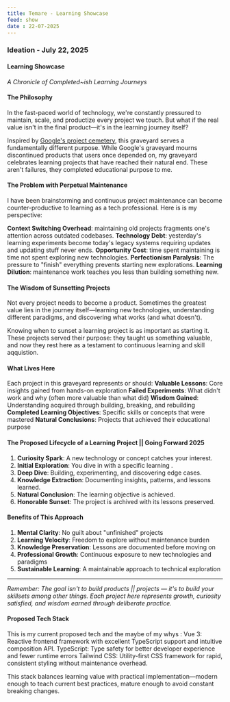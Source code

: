 ```yaml
---
title: Temare - Learning Showcase
feed: show
date : 22-07-2025
---
```


### Ideation - July 22, 2025

####  Learning Showcase
*A Chronicle of Completed~ish Learning Journeys*

#### The Philosophy

In the fast-paced world of technology, we're constantly pressured to maintain, scale, and productize every project we touch. But what if the real value isn't in the final product—it's in the learning journey itself?

Inspired by [Google's project cemetery](https://killedbygoogle.com/), this graveyard serves a fundamentally different purpose. While Google's graveyard mourns discontinued products that users once depended on, my graveyard celebrates learning projects that have reached their natural end. These aren't failures, they  completed educational purpose to me.

#### The Problem with Perpetual Maintenance

I have been brainstorming and continuous project maintenance can become counter-productive to learning as a tech professional. Here is is my perspective:

**Context Switching Overhead**: maintaining old projects fragments one's attention across outdated codebases.
**Technology Debt**: yesterday's learning experiments become today's legacy systems requiring updates and updating stuff never ends.
**Opportunity Cost**: time spent maintaining is time not spent exploring new technologies.
**Perfectionism Paralysis**: The pressure to "finish" everything prevents starting new explorations.
**Learning Dilution**: maintenance work teaches you less than building something new.

#### The Wisdom of Sunsetting Projects

Not every project needs to become a product. Sometimes the greatest value lies in the journey itself—learning new technologies, understanding different paradigms, and discovering what works (and what doesn't).

Knowing when to sunset a learning project is as important as starting it. These projects served their purpose: they taught us something valuable, and now they rest here as a testament to continuous learning and skill aqquistion.

#### What Lives Here

Each project in this graveyard represents or should:
**Valuable Lessons**: Core insights gained from hands-on exploration
**Failed Experiments**: What didn't work and why (often more valuable than what did)
**Wisdom Gained**: Understanding acquired through building, breaking, and rebuilding
**Completed Learning Objectives**: Specific skills or concepts that were mastered
**Natural Conclusions**: Projects that achieved their educational purpose

#### The Proposed Lifecycle of a Learning Project || Going Forward 2025

1. **Curiosity Spark**: A new technology or concept catches your interest.
2. **Initial Exploration**: You dive in with a specific learning .
3. **Deep Dive**: Building, experimenting, and discovering edge cases.
4. **Knowledge Extraction**: Documenting insights, patterns, and lessons learned.
5. **Natural Conclusion**: The learning objective is achieved.
6. **Honorable Sunset**: The project is archived with its lessons preserved.

#### Benefits of This Approach

1. **Mental Clarity**: No guilt about "unfinished" projects
2. **Learning Velocity**: Freedom to explore without maintenance burden
3. **Knowledge Preservation**: Lessons are documented before moving on
4. **Professional Growth**: Continuous exposure to new technologies and paradigms
5. **Sustainable Learning**: A maintainable approach to technical exploration

---

*Remember: The goal isn't to build products || projects — it's to build your skillsets among other things. Each project here represents growth, curiosity satisfied, and wisdom earned through deliberate practice.*

#### Proposed Tech Stack

This is my current proposed tech and the maybe of my whys :
Vue 3: Reactive frontend framework with excellent TypeScript support and intuitive composition API.
TypeScript: Type safety for better developer experience and fewer runtime errors
Tailwind CSS: Utility-first CSS framework for rapid, consistent styling without maintenance overhead.

This stack balances learning value with practical implementation—modern enough to teach current best practices, mature enough to avoid constant breaking changes.
